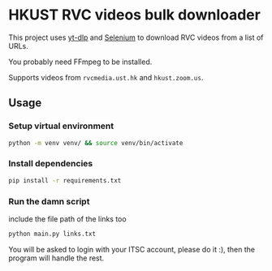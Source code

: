 # HKUST RVC videos bulk downloader
This project uses [yt-dlp](https://github.com/yt-dlp/yt-dlp) and [Selenium](https://www.selenium.dev/) to download RVC videos from a list of URLs.

You probably need FFmpeg to be installed.

Supports videos from `rvcmedia.ust.hk` and `hkust.zoom.us`.
## Usage
### Setup virtual environment
```sh
python -m venv venv/ && source venv/bin/activate
```
### Install dependencies
```sh
pip install -r requirements.txt
```
### Run the damn script
include the file path of the links too
```sh
python main.py links.txt
```
You will be asked to login with your ITSC account, please do it :), then the program will handle the rest.